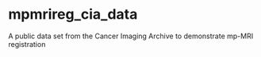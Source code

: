 # mpmrireg_cia_data
A public data set from the Cancer Imaging Archive to demonstrate mp-MRI registration
